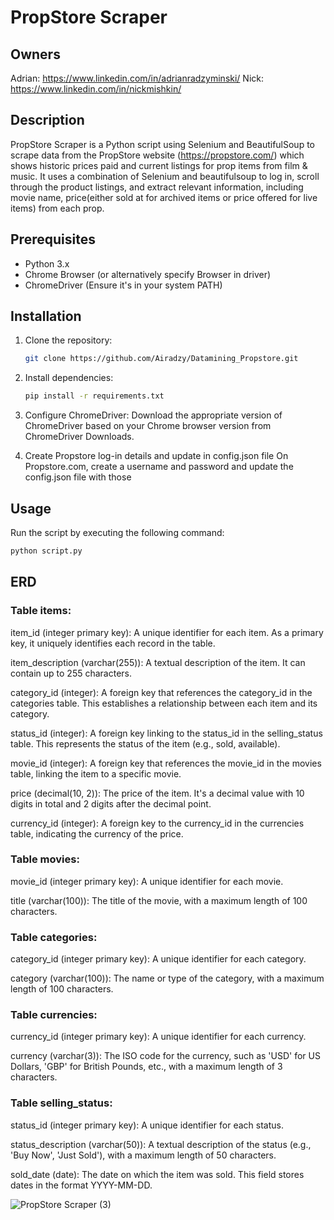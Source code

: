 # PropStore Scraper

## Owners
Adrian: https://www.linkedin.com/in/adrianradzyminski/
Nick: https://www.linkedin.com/in/nickmishkin/

## Description
PropStore Scraper is a Python script using Selenium and BeautifulSoup to scrape data from the PropStore website (https://propstore.com/) which shows historic prices paid and current listings for prop items from film & music. It uses a combination of Selenium and beautifulsoup to log in, scroll through the product listings, 
and extract relevant information, including movie name, price(either sold at for archived items or price offered for live items) from each prop.

## Prerequisites
- Python 3.x
- Chrome Browser (or alternatively specify Browser in driver)
- ChromeDriver (Ensure it's in your system PATH)

## Installation
1. Clone the repository:
   ```bash
   git clone https://github.com/Airadzy/Datamining_Propstore.git
   
2. Install dependencies:

   ```bash 
   pip install -r requirements.txt

3. Configure ChromeDriver:
Download the appropriate version of ChromeDriver based on your Chrome browser version from ChromeDriver Downloads.

4. Create Propstore log-in details and update in config.json file
On Propstore.com, create a username and password and update the config.json file with those

## Usage
Run the script by executing the following command:
   
   ```bash 
   python script.py
   ```

## ERD

### Table items:

item_id (integer primary key): A unique identifier for each item. As a primary key, it uniquely identifies each record in the table.

item_description (varchar(255)): A textual description of the item. It can contain up to 255 characters.

category_id (integer): A foreign key that references the category_id in the categories table. This establishes a relationship between each item and its category.

status_id (integer): A foreign key linking to the status_id in the selling_status table. This represents the status of the item (e.g., sold, available).

movie_id (integer): A foreign key that references the movie_id in the movies table, linking the item to a specific movie.

price (decimal(10, 2)): The price of the item. It's a decimal value with 10 digits in total and 2 digits after the decimal point.

currency_id (integer): A foreign key to the currency_id in the currencies table, indicating the currency of the price.

### Table movies:

movie_id (integer primary key): A unique identifier for each movie.

title (varchar(100)): The title of the movie, with a maximum length of 100 characters.

### Table categories:

category_id (integer primary key): A unique identifier for each category.

category (varchar(100)): The name or type of the category, with a maximum length of 100 characters.

### Table currencies:

currency_id (integer primary key): A unique identifier for each currency.

currency (varchar(3)): The ISO code for the currency, such as 'USD' for US Dollars, 'GBP' for British Pounds, etc., with a maximum length of 3 characters.

### Table selling_status:

status_id (integer primary key): A unique identifier for each status.

status_description (varchar(50)): A textual description of the status (e.g., 'Buy Now', 'Just Sold'), with a maximum length of 50 characters.

sold_date (date): The date on which the item was sold. This field stores dates in the format YYYY-MM-DD.


![PropStore Scraper (3)](https://github.com/Airadzy/Datamining_Propstore/assets/114605683/c0dae16a-a2e4-441f-a7a1-b600fb53b1f8)

